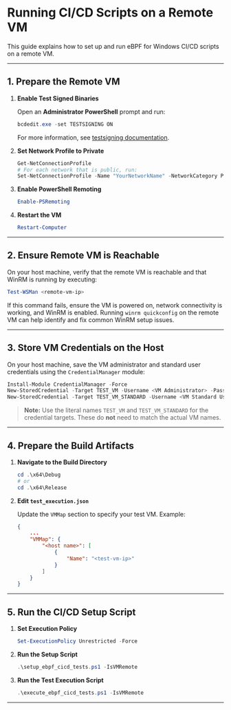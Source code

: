 # Running CI/CD Scripts on a Remote VM

This guide explains how to set up and run eBPF for Windows CI/CD scripts on a remote VM.

---

## 1. Prepare the Remote VM

1. **Enable Test Signed Binaries**

   Open an **Administrator PowerShell** prompt and run:
   ```powershell
   bcdedit.exe -set TESTSIGNING ON
   ```

   For more information, see [testsigning documentation](https://docs.microsoft.com/en-us/windows-hardware/drivers/install/the-testsigning-boot-configuration-option).

2. **Set Network Profile to Private**

   ```powershell
   Get-NetConnectionProfile
   # For each network that is public, run:
   Set-NetConnectionProfile -Name "YourNetworkName" -NetworkCategory Private
   ```

3. **Enable PowerShell Remoting**

   ```powershell
   Enable-PSRemoting
   ```

4. **Restart the VM**

   ```powershell
   Restart-Computer
   ```

---

## 2. Ensure Remote VM is Reachable

On your host machine, verify that the remote VM is reachable and that WinRM is running by executing:

```powershell
Test-WSMan <remote-vm-ip>
```

If this command fails, ensure the VM is powered on, network connectivity is working, and WinRM is enabled. Running `winrm quickconfig` on the remote VM can help identify and fix common WinRM setup issues.

---

## 3. Store VM Credentials on the Host

On your host machine, save the VM administrator and standard user credentials using the `CredentialManager` module:

```powershell
Install-Module CredentialManager -Force
New-StoredCredential -Target TEST_VM -Username <VM Administrator> -Password <VM Administrator account password> -Persist LocalMachine
New-StoredCredential -Target TEST_VM_STANDARD -Username <VM Standard User Name> -Password <VM Standard User account password> -Persist LocalMachine
```

> **Note:**
> Use the literal names `TEST_VM` and `TEST_VM_STANDARD` for the credential targets.
> These do **not** need to match the actual VM names.

---

## 4. Prepare the Build Artifacts

1. **Navigate to the Build Directory**

   ```powershell
   cd .\x64\Debug
   # or
   cd .\x64\Release
   ```

2. **Edit `test_execution.json`**

   Update the `VMMap` section to specify your test VM.
   Example:

   ```json
   {
       ...
       "VMMap": {
           "<host name>": [
               {
                   "Name": "<test-vm-ip>"
               }
           ]
       }
   }
   ```

---

## 5. Run the CI/CD Setup Script

1. **Set Execution Policy**

   ```powershell
   Set-ExecutionPolicy Unrestricted -Force
   ```

2. **Run the Setup Script**

   ```powershell
   .\setup_ebpf_cicd_tests.ps1 -IsVMRemote
   ```

3. **Run the Test Execution Script**

   ```powershell
   .\execute_ebpf_cicd_tests.ps1 -IsVMRemote
   ```

---